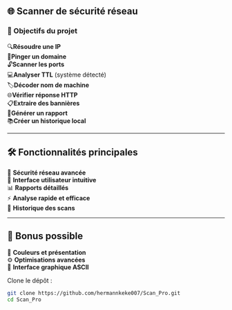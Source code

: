 ## 🌐 Scanner de sécurité réseau

### 🎯 Objectifs du projet

🔍**Résoudre une IP**   
📡**Pinger un domaine**   
🔓**Scanner les ports**   
💻**Analyser TTL** (système détecté)   
🏷️**Décoder nom de machine**   
🌐**Vérifier réponse HTTP**   
📋**Extraire des bannières**   
📄**Générer un rapport**   
📚**Créer un historique local**   

---

## 🛠️ Fonctionnalités principales

🔐 **Sécurité réseau avancée**  
🎨 **Interface utilisateur intuitive**  
📊 **Rapports détaillés**  
⚡ **Analyse rapide et efficace**  
🔄 **Historique des scans**  

---

## 🎉 Bonus possible
🌈 **Couleurs et présentation**  
⚙️ **Optimisations avancées**  
🎨 **Interface graphique ASCII**  

 Clone le dépôt :
 
```bash
git clone https://github.com/hermannkeke007/Scan_Pro.git
cd Scan_Pro
